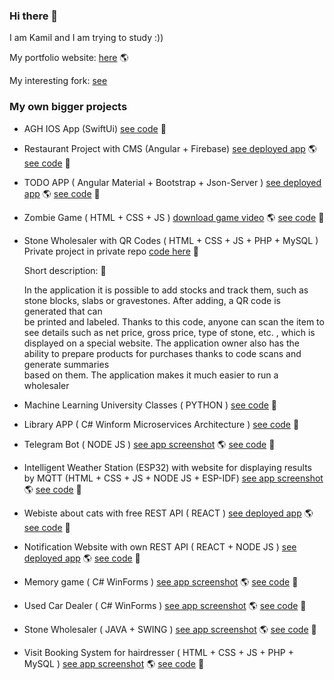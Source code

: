 ### Hi there 👋

I am Kamil and I am trying to study :)) 

My portfolio website: 
[here](http://kamilstecykit.ct8.pl/)  🌎

My interesting fork:
[see](https://github.com/kamilstecyk/SMARTS)


### My own bigger projects

- AGH IOS App (SwiftUi) [see code](https://github.com/kamilstecyk/MyAHGApp) :speech_balloon:

- Restaurant Project with CMS (Angular + Firebase) [see deployed app](http://restauracjadosyta.ct8.pl/) 🌎 [see code](https://github.com/kamilstecyk/project_restaurant) :speech_balloon:

- TODO APP ( Angular Material + Bootstrap + Json-Server ) [see deployed app](https://todo-angular-app-iota.vercel.app/) 🌎 [see code](https://github.com/kamilstecyk/ToDoAngularApp) :speech_balloon:

- Zombie Game ( HTML + CSS + JS ) [download game video](https://kamil-stecyk.ct8.pl/projectsImg/zombie.mov) 🌎 [see code](https://github.com/kamilstecyk/zadania_webowe_lab6/tree/master/zad9) :speech_balloon:

- Stone Wholesaler with QR Codes ( HTML + CSS + JS + PHP + MySQL ) Private project in private repo [code here](https://github.com/kamilstecyk/inventory_project)  :eyes:
  
  Short description: :speech_balloon:
  
  In the application it is possible to add stocks and track them, such as stone blocks, slabs or gravestones. After adding, a QR code is generated that can       
  be printed and labeled. Thanks to this code, anyone can scan the item to see details such as net price, gross price, type of stone, etc. , which is     
  displayed on a special website. The application owner also has the ability to prepare products for purchases thanks to code scans and generate summaries  
  based on them. The application makes it much easier to run a wholesaler

- Machine Learning University Classes ( PYTHON ) [see code](https://github.com/kamilstecyk/ML) :speech_balloon:
  
- Library APP ( C# Winform Microservices Architecture ) [see code](https://github.com/kamilstecyk/projects/tree/master/LibraryProject) :speech_balloon:
  
- Telegram Bot ( NODE JS )  [see app screenshot](https://kamil-stecyk.ct8.pl/projectsImg/telegram_bot.PNG) 🌎 [see code](https://github.com/kamilstecyk/happyBotTelegram) :speech_balloon:

- Intelligent Weather Station (ESP32) with website for displaying results by MQTT  (HTML + CSS + JS + NODE JS + ESP-IDF)  [see app screenshot](https://kamil-stecyk.ct8.pl/projectsImg/iot.png) 🌎 [see code](https://github.com/kamilstecyk/IOT_2022_thermometer) :speech_balloon:

- Webiste about cats with free REST API ( REACT ) [see deployed app](https://mashas-cats.ct8.pl/) 🌎 [see code](https://github.com/kamilstecyk/projects/tree/master/Animal_website) :speech_balloon:

- Notification Website with own REST API ( REACT + NODE JS ) [see deployed app](https://notification-app-production.up.railway.app/) 🌎 [see code](https://github.com/kamilstecyk/Websites-/tree/master/NotificationAPP) :speech_balloon:

- Memory game ( C# WinForms ) [see app screenshot](https://kamil-stecyk.ct8.pl/projectsImg/memoryGame.jpg) 🌎 [see code](https://github.com/kamilstecyk/projects/tree/master/memory_game) :speech_balloon:

- Used Car Dealer ( C# WinForms ) [see app screenshot](https://kamil-stecyk.ct8.pl/projectsImg/komis.jpg) 🌎 [see code](https://github.com/kamilstecyk/projects/tree/master/komis_samochodowy) :speech_balloon:

- Stone Wholesaler ( JAVA + SWING ) [see app screenshot](https://kamil-stecyk.ct8.pl/projectsImg/hurtownia.jpg) 🌎 [see code](https://github.com/kamilstecyk/projects/tree/master/Projekt%20hurtownia) :speech_balloon:

- Visit Booking System for hairdresser ( HTML + CSS + JS + PHP + MySQL ) [see app screenshot](https://kamil-stecyk.ct8.pl/projectsImg/fryzjerzy.jpg) 🌎 [see code](https://github.com/kamilstecyk/projects/tree/master/systemRezerwacjiFryzjera) :speech_balloon:

